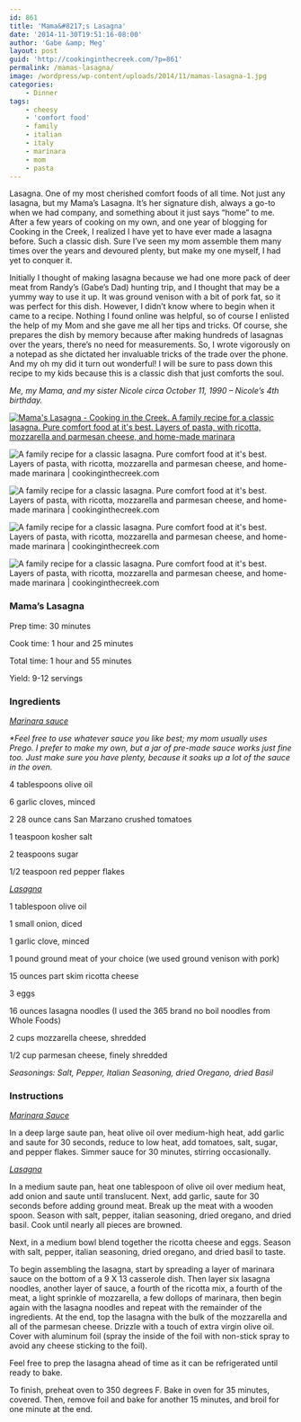 ```yaml
---
id: 861
title: 'Mama&#8217;s Lasagna'
date: '2014-11-30T19:51:16-08:00'
author: 'Gabe &amp; Meg'
layout: post
guid: 'http://cookinginthecreek.com/?p=861'
permalink: /mamas-lasagna/
image: /wordpress/wp-content/uploads/2014/11/mamas-lasagna-1.jpg
categories:
    - Dinner
tags:
    - cheesy
    - 'comfort food'
    - family
    - italian
    - italy
    - marinara
    - mom
    - pasta
---
```


Lasagna. One of my most cherished comfort foods of all time. Not just any lasagna, but my Mama’s Lasagna. It’s her signature dish, always a go-to when we had company, and something about it just says “home” to me. After a few years of cooking on my own, and one year of blogging for Cooking in the Creek, I realized I have yet to have ever made a lasagna before. Such a classic dish. Sure I’ve seen my mom assemble them many times over the years and devoured plenty, but make my one myself, I had yet to conquer it.

Initially I thought of making lasagna because we had one more pack of deer meat from Randy’s (Gabe’s Dad) hunting trip, and I thought that may be a yummy way to use it up. It was ground venison with a bit of pork fat, so it was perfect for this dish. However, I didn’t know where to begin when it came to a recipe. Nothing I found online was helpful, so of course I enlisted the help of my Mom and she gave me all her tips and tricks. Of course, she prepares the dish by memory because after making hundreds of lasagnas over the years, there’s no need for measurements. So, I wrote vigorously on a notepad as she dictated her invaluable tricks of the trade over the phone. And my oh my did it turn out wonderful! I will be sure to pass down this recipe to my kids because this is a classic dish that just comforts the soul.

 *Me, my Mama, and my sister Nicole circa October 11, 1990 – Nicole’s 4th birthday.*

[![Mama's Lasagna - Cooking in the Creek. A family recipe for a classic lasagna. Pure comfort food at it's best. Layers of pasta, with ricotta, mozzarella and parmesan cheese, and home-made marinara](http://cookinginthecreek.com/wordpress/wp-content/uploads/2014/11/Oct90-1024x715.jpeg)](http://cookinginthecreek.com/wordpress/wp-content/uploads/2014/11/Oct90.jpeg)

![A family recipe for a classic lasagna. Pure comfort food at it's best. Layers of pasta, with ricotta, mozzarella and parmesan cheese, and home-made marinara | cookinginthecreek.com](http://cookinginthecreek.com/wordpress/wp-content/uploads/2014/11/mamas-lasagna-2.jpg)

![A family recipe for a classic lasagna. Pure comfort food at it's best. Layers of pasta, with ricotta, mozzarella and parmesan cheese, and home-made marinara | cookinginthecreek.com](http://cookinginthecreek.com/wordpress/wp-content/uploads/2014/11/mamas-lasagna-3.jpg)

![A family recipe for a classic lasagna. Pure comfort food at it's best. Layers of pasta, with ricotta, mozzarella and parmesan cheese, and home-made marinara | cookinginthecreek.com](http://cookinginthecreek.com/wordpress/wp-content/uploads/2014/11/mamas-lasagna-4-copy1.jpg)

![A family recipe for a classic lasagna. Pure comfort food at it's best. Layers of pasta, with ricotta, mozzarella and parmesan cheese, and home-made marinara | cookinginthecreek.com](http://cookinginthecreek.com/wordpress/wp-content/uploads/2014/11/mamas-lasagna-5.jpg)

### Mama’s Lasagna

Prep time: 30 minutes

Cook time: 1 hour and 25 minutes

Total time: 1 hour and 55 minutes

Yield: 9-12 servings

### Ingredients

*<span style="text-decoration: underline;">Marinara sauce</span>*

*\*Feel free to use whatever sauce you like best; my mom usually uses Prego. I prefer to make my own, but a jar of pre-made sauce works just fine too. Just make sure you have plenty, because it soaks up a lot of the sauce in the oven.*

4 tablespoons olive oil

6 garlic cloves, minced

2 28 ounce cans San Marzano crushed tomatoes

1 teaspoon kosher salt

2 teaspoons sugar

1/2 teaspoon red pepper flakes

*<span style="text-decoration: underline;">Lasagna</span>*

1 tablespoon olive oil

1 small onion, diced

1 garlic clove, minced

1 pound ground meat of your choice (we used ground venison with pork)

15 ounces part skim ricotta cheese

3 eggs

16 ounces lasagna noodles (I used the 365 brand no boil noodles from Whole Foods)

2 cups mozzarella cheese, shredded

1/2 cup parmesan cheese, finely shredded

*Seasonings: Salt, Pepper, Italian Seasoning, dried Oregano, dried Basil*

### Instructions

*<span style="text-decoration: underline;">Marinara Sauce</span>*

In a deep large saute pan, heat olive oil over medium-high heat, add garlic and saute for 30 seconds, reduce to low heat, add tomatoes, salt, sugar, and pepper flakes. Simmer sauce for 30 minutes, stirring occasionally.

*<span style="text-decoration: underline;">Lasagna</span>*

In a medium saute pan, heat one tablespoon of olive oil over medium heat, add onion and saute until translucent. Next, add garlic, saute for 30 seconds before adding ground meat. Break up the meat with a wooden spoon. Season with salt, pepper, italian seasoning, dried oregano, and dried basil. Cook until nearly all pieces are browned.

Next, in a medium bowl blend together the ricotta cheese and eggs. Season with salt, pepper, italian seasoning, dried oregano, and dried basil to taste.

To begin assembling the lasagna, start by spreading a layer of marinara sauce on the bottom of a 9 X 13 casserole dish. Then layer six lasagna noodles, another layer of sauce, a fourth of the ricotta mix, a fourth of the meat, a light sprinkle of mozzarella, a few dollops of marinara, then begin again with the lasagna noodles and repeat with the remainder of the ingredients. At the end, top the lasagna with the bulk of the mozzarella and all of the parmesan cheese. Drizzle with a touch of extra virgin olive oil. Cover with aluminum foil (spray the inside of the foil with non-stick spray to avoid any cheese sticking to the foil).

Feel free to prep the lasagna ahead of time as it can be refrigerated until ready to bake.

To finish, preheat oven to 350 degrees F. Bake in oven for 35 minutes, covered. Then, remove foil and bake for another 15 minutes, and broil for one minute at the end.